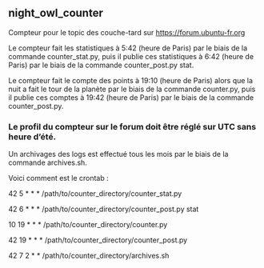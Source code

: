 ## night_owl_counter
Compteur pour le topic des couche-tard sur https://forum.ubuntu-fr.org


Le compteur fait les statistiques à 5:42 (heure de Paris) par le biais
de la commande counter_stat.py, puis il publie ces statistiques
à 6:42 (heure de Paris) par le biais de la commande counter_post.py stat.

Le compteur fait le compte des points à 19:10 (heure de Paris) alors que la
nuit a fait le tour de la planète par le biais de la commande counter.py,
puis il publie ces comptes à 19:42 (heure de Paris) par le biais de la
commande counter_post.py.

### Le profil du compteur sur le forum doit être réglé sur UTC sans heure d’été.

Un archivages des logs est effectué tous les mois par le biais de la commande
archives.sh.


Voici comment est le crontab :

42  5  * *  * /path/to/counter_directory/counter_stat.py

42  6  * *  * /path/to/counter_directory/counter_post.py stat

10 19  * *  * /path/to/counter_directory/counter.py

42 19  * *  * /path/to/counter_directory/counter_post.py

42  7  2 *  * /path/to/counter_directory/archives.sh

